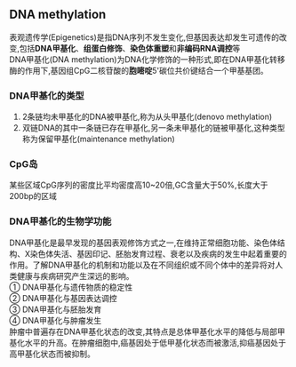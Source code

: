 ## DNA methylation
表观遗传学(Epigenetics)是指DNA序列不发生变化,但基因表达却发生可遗传的改变,包括**DNA甲基化**、**组蛋白修饰**、**染色体重塑**和**非编码RNA调控**等    
DNA甲基化(DNA methylation)为DNA化学修饰的一种形式,即在DNA甲基化转移酶的作用下,基因组CpG二核苷酸的**胞嘧啶**5'碳位共价键结合一个甲基基团。
### DNA甲基化的类型    
  1. 2条链均未甲基化的DNA被甲基化,称为从头甲基化(denovo methylation)
  2. 双链DNA的其中一条链已存在甲基化,另一条未甲基化的链被甲基化,这种类型称为保留甲基化(maintenance methylation)
### CpG岛
某些区域CpG序列的密度比平均密度高10~20倍,GC含量大于50%,长度大于200bp的区域
### DNA甲基化的生物学功能
DNA甲基化是最早发现的基因表观修饰方式之一,在维持正常细胞功能、染色体结构、X染色体失活、基因印记、胚胎发育过程、衰老以及疾病的发生中起着重要的作用。了解DNA甲基化的机制和功能以及在不同组织或不同个体中的差异将对人类健康与疾病研究产生深远的影响。   
  ① DNA甲基化与遗传物质的稳定性   
  ② DNA甲基化与基因表达调控   
  ③ DNA甲基化与胚胎发育   
  ④ DNA甲基化与肿瘤发生   
    肿瘤中普遍存在DNA甲基化状态的改变,其特点是总体甲基化水平的降低与局部甲基化水平的升高。在肿瘤细胞中,癌基因处于低甲基化状态而被激活,抑癌基因处于高甲基化状态而被抑制。
